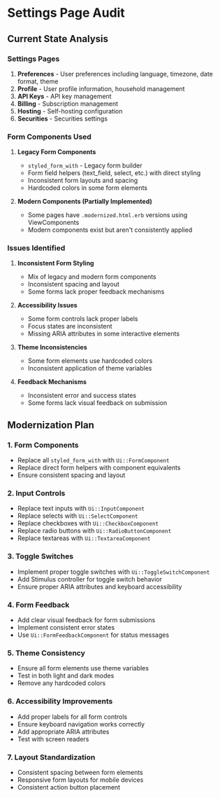 # Settings Page Audit

## Current State Analysis

### Settings Pages
1. **Preferences** - User preferences including language, timezone, date format, theme
2. **Profile** - User profile information, household management
3. **API Keys** - API key management
4. **Billing** - Subscription management
5. **Hosting** - Self-hosting configuration
6. **Securities** - Securities settings

### Form Components Used
1. **Legacy Form Components**
   - `styled_form_with` - Legacy form builder
   - Form field helpers (text_field, select, etc.) with direct styling
   - Inconsistent form layouts and spacing
   - Hardcoded colors in some form elements

2. **Modern Components (Partially Implemented)**
   - Some pages have `.modernized.html.erb` versions using ViewComponents
   - Modern components exist but aren't consistently applied

### Issues Identified
1. **Inconsistent Form Styling**
   - Mix of legacy and modern form components
   - Inconsistent spacing and layout
   - Some forms lack proper feedback mechanisms

2. **Accessibility Issues**
   - Some form controls lack proper labels
   - Focus states are inconsistent
   - Missing ARIA attributes in some interactive elements

3. **Theme Inconsistencies**
   - Some form elements use hardcoded colors
   - Inconsistent application of theme variables

4. **Feedback Mechanisms**
   - Inconsistent error and success states
   - Some forms lack visual feedback on submission

## Modernization Plan

### 1. Form Components
- Replace all `styled_form_with` with `Ui::FormComponent`
- Replace direct form helpers with component equivalents
- Ensure consistent spacing and layout

### 2. Input Controls
- Replace text inputs with `Ui::InputComponent`
- Replace selects with `Ui::SelectComponent`
- Replace checkboxes with `Ui::CheckboxComponent`
- Replace radio buttons with `Ui::RadioButtonComponent`
- Replace textareas with `Ui::TextareaComponent`

### 3. Toggle Switches
- Implement proper toggle switches with `Ui::ToggleSwitchComponent`
- Add Stimulus controller for toggle switch behavior
- Ensure proper ARIA attributes and keyboard accessibility

### 4. Form Feedback
- Add clear visual feedback for form submissions
- Implement consistent error states
- Use `Ui::FormFeedbackComponent` for status messages

### 5. Theme Consistency
- Ensure all form elements use theme variables
- Test in both light and dark modes
- Remove any hardcoded colors

### 6. Accessibility Improvements
- Add proper labels for all form controls
- Ensure keyboard navigation works correctly
- Add appropriate ARIA attributes
- Test with screen readers

### 7. Layout Standardization
- Consistent spacing between form elements
- Responsive form layouts for mobile devices
- Consistent action button placement